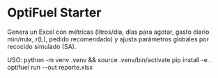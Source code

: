 # OptiFuel Starter

Genera un Excel con métricas (litros/día, días para agotar, gasto diario min/máx, r(L), pedido recomendado)
y ajusta parámetros globales por recocido simulado (SA).

USO:
    python -m venv .venv && source .venv/bin/activate
    pip install -e .
    optifuel run --out reporte.xlsx

